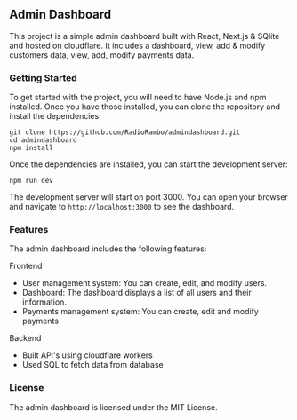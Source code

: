 
## Admin Dashboard

This project is a simple admin dashboard built with React, Next.js & SQlite and hosted on cloudflare. It includes a dashboard, view, add & modify customers data, view, add, modify payments data.

### Getting Started

To get started with the project, you will need to have Node.js and npm installed. Once you have those installed, you can clone the repository and install the dependencies:

```
git clone https://github.com/RadioRambo/admindashboard.git
cd admindashboard
npm install
```

Once the dependencies are installed, you can start the development server:

```
npm run dev
```

The development server will start on port 3000. You can open your browser and navigate to `http://localhost:3000` to see the dashboard.

### Features

The admin dashboard includes the following features:

Frontend
* User management system: You can create, edit, and modify users.
* Dashboard: The dashboard displays a list of all users and their information.
* Payments management system: You can create, edit and modify payments

Backend
* Built API's using cloudflare workers
* Used SQL to fetch data from database


### License

The admin dashboard is licensed under the MIT License.
